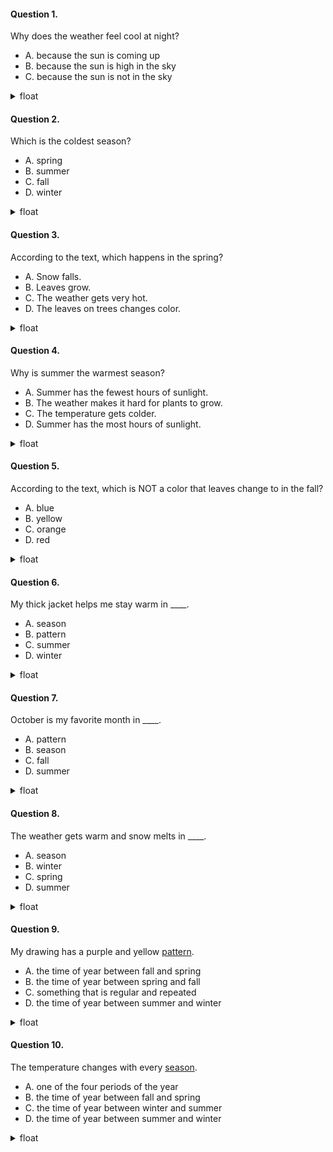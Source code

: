 #### Question 1.
Why does the weather feel cool at night?

- A. because the sun is coming up
- B. because the sun is high in the sky
- C. because the sun is not in the sky

<details>
<summary>float</summary>

C
</details>

#### Question 2.
Which is the coldest season?

- A. spring
- B. summer
- C. fall
- D. winter

<details>
<summary>float</summary>

D
</details>

#### Question 3.
According to the text, which happens in the spring?

- A. Snow falls.
- B. Leaves grow.
- C. The weather gets very hot.
- D. The leaves on trees changes color.

<details>
<summary>float</summary>

B
</details>

#### Question 4.
Why is summer the warmest season?

- A. Summer has the fewest hours of sunlight.
- B. The weather makes it hard for plants to grow.
- C. The temperature gets colder.
- D. Summer has the most hours of sunlight.

<details>
<summary>float</summary>

D
</details>

#### Question 5.
According to the text, which is NOT a color that leaves change to in the fall?

- A. blue
- B. yellow
- C. orange
- D. red

<details>
<summary>float</summary>

A
</details>

#### Question 6.
My thick jacket helps me stay warm in ____.

- A. season
- B. pattern
- C. summer
- D. winter

<details>
<summary>float</summary>

D
</details>

#### Question 7.
October is my favorite month in ____.

- A. pattern
- B. season
- C. fall
- D. summer

<details>
<summary>float</summary>

C
</details>

#### Question 8.
The weather gets warm and snow melts in ____.

- A. season
- B. winter
- C. spring
- D. summer

<details>
<summary>float</summary>

C
</details>

#### Question 9.
My drawing has a purple and yellow <U>pattern</U>.

- A. the time of year between fall and spring
- B. the time of year between spring and fall
- C. something that is regular and repeated
- D. the time of year between summer and winter

<details>
<summary>float</summary>

C
</details>

#### Question 10.
The temperature changes with every <U>season</U>.

- A. one of the four periods of the year
- B. the time of year between fall and spring
- C. the time of year between winter and summer
- D. the time of year between summer and winter

<details>
<summary>float</summary>

A
</details>